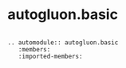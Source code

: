# autogluon.basic

```eval_rst

.. automodule:: autogluon.basic
   :members:
   :imported-members:
```